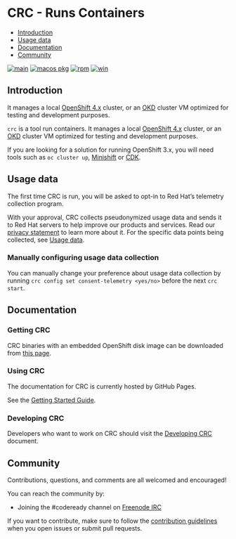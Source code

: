 CRC - Runs Containers
=====================

- [Introduction](https://github.com/crc-org/crc#intro-to-crc)
- [Usage data](https://github.com/crc-org/crc#usage-data)
- [Documentation](https://github.com/crc-org/crc#documentation )
- [Community](https://github.com/crc-org/crc#community)

[![main](https://github.com/crc-org/crc/actions/workflows/make-check.yml/badge.svg?branch=main)](https://github.com/crc-org/crc/actions/workflows/make-check.yml) [![macos pkg](https://github.com/crc-org/crc/actions/workflows/macos-installer.yml/badge.svg)](https://github.com/crc-org/crc/actions/workflows/macos-installer.yml) [![rpm](https://github.com/crc-org/crc/actions/workflows/make-rpm.yml/badge.svg)](https://github.com/crc-org/crc/actions/workflows/make-rpm.yml) [![win](https://github.com/crc-org/crc/actions/workflows/make-check-win.yml/badge.svg)](https://github.com/crc-org/crc/actions/workflows/make-check-win.yml)


##  Introduction


 It manages a local [OpenShift 4.x](https://github.com/openshift/origin) cluster, or an [OKD](https://github.com/openshift/okd) cluster VM optimized for testing and development purposes.

`crc` is a tool run containers. It manages a local [OpenShift 4.x](https://github.com/openshift/origin) cluster, or an [OKD](https://github.com/openshift/okd) cluster VM optimized for testing and development purposes.

If you are looking for a solution for running OpenShift 3.x, you will need tools such as `oc cluster up`, [Minishift](http://github.com/minishift/minishift) or [CDK](https://developers.redhat.com/products/cdk/overview/).


## Usage data
The first time CRC is run, you will be asked to opt-in to Red Hat’s telemetry collection program.

With your approval, CRC collects pseudonymized usage data and sends it to Red Hat servers to help improve our products and services. Read our [privacy statement](https://developers.redhat.com/article/tool-data-collection) to learn more about it. For the specific data points being collected, see [Usage data](https://github.com/crc-org/crc/blob/main/usage-data.adoc#data-table).


### Manually configuring usage data collection
You can manually change your preference about usage data collection by running `crc config set consent-telemetry <yes/no>` before the next `crc start`.


## Documentation

### Getting CRC
CRC binaries with an embedded OpenShift disk image can be downloaded from [this page](https://console.redhat.com/openshift/create/local).


### Using CRC
The documentation for CRC is currently hosted by GitHub Pages.

See the [Getting Started Guide](https://crc.dev/docs).


### Developing CRC
Developers who want to work on CRC should visit the [Developing CRC](https://github.com/crc-org/engineering-docs/blob/main/content/Developing.md) document.

## Community
Contributions, questions, and comments are all welcomed and encouraged!

You can reach the community by:

- Joining the #codeready channel on [Freenode IRC](https://freenode.net/)
    

If you want to contribute, make sure to follow the [contribution guidelines](https://github.com/crc-org/crc/blob/main/CONTRIBUTING.md) when you open issues or submit pull requests.
